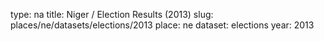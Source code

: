type: na
title: Niger / Election Results (2013)
slug: places/ne/datasets/elections/2013
place: ne
dataset: elections
year: 2013
